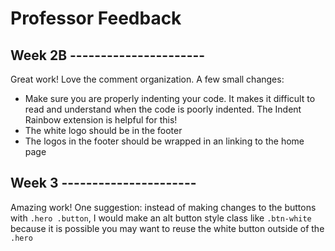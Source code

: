 # Professor Feedback

## Week 2B ----------------------

Great work! Love the comment organization. A few small changes:

- Make sure you are properly indenting your code. It makes it difficult to read and understand when the code is poorly indented. The Indent Rainbow extension is helpful for this!
- The white logo should be in the footer
- The logos in the footer should be wrapped in an <a> linking to the home page

## Week 3 ----------------------

Amazing work! One suggestion: instead of making changes to the buttons with `.hero .button`, I would make an alt button style class like `.btn-white` because it is possible you may want to reuse the white button outside of the `.hero`
